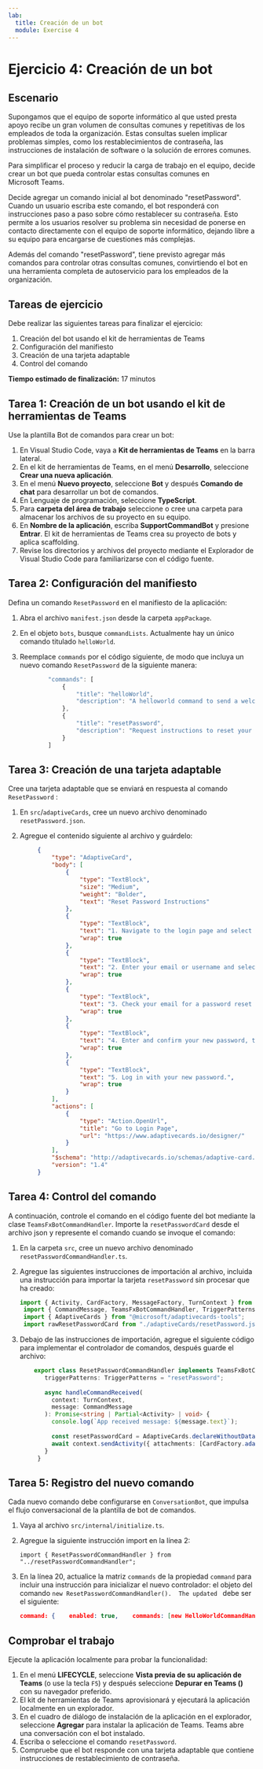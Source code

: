 ```yaml
---
lab:
  title: Creación de un bot
  module: Exercise 4
---
```


# Ejercicio 4: Creación de un bot

## Escenario

Supongamos que el equipo de soporte informático al que usted presta apoyo recibe un gran volumen de consultas comunes y repetitivas de los empleados de toda la organización. Estas consultas suelen implicar problemas simples, como los restablecimientos de contraseña, las instrucciones de instalación de software o la solución de errores comunes.

Para simplificar el proceso y reducir la carga de trabajo en el equipo, decide crear un bot que pueda controlar estas consultas comunes en Microsoft Teams.

Decide agregar un comando inicial al bot denominado "resetPassword". Cuando un usuario escriba este comando, el bot responderá con instrucciones paso a paso sobre cómo restablecer su contraseña. Esto permite a los usuarios resolver su problema sin necesidad de ponerse en contacto directamente con el equipo de soporte informático, dejando libre a su equipo para encargarse de cuestiones más complejas.

Además del comando "resetPassword", tiene previsto agregar más comandos para controlar otras consultas comunes, convirtiendo el bot en una herramienta completa de autoservicio para los empleados de la organización.

## Tareas de ejercicio

Debe realizar las siguientes tareas para finalizar el ejercicio:

1. Creación del bot usando el kit de herramientas de Teams
2. Configuración del manifiesto
3. Creación de una tarjeta adaptable
4. Control del comando

**Tiempo estimado de finalización:** 17 minutos

## Tarea 1: Creación de un bot usando el kit de herramientas de Teams

Use la plantilla Bot de comandos para crear un bot:

1. En Visual Studio Code, vaya a **Kit de herramientas de Teams** en la barra lateral.
2. En el kit de herramientas de Teams, en el menú **Desarrollo**, seleccione **Crear una nueva aplicación**.
3. En el menú **Nuevo proyecto**, seleccione **Bot** y después **Comando de chat** para desarrollar un bot de comandos.
4. En Lenguaje de programación, seleccione **TypeScript**.
5. Para **carpeta del área de trabajo** seleccione o cree una carpeta para almacenar los archivos de su proyecto en su equipo.
6. En **Nombre de la aplicación**, escriba **SupportCommandBot** y presione **Entrar**.  El kit de herramientas de Teams crea su proyecto de bots y aplica scaffolding.
7. Revise los directorios y archivos del proyecto mediante el Explorador de Visual Studio Code para familiarizarse con el código fuente.

## Tarea 2: Configuración del manifiesto

Defina un comando `ResetPassword` en el manifiesto de la aplicación:

1. Abra el archivo `manifest.json` desde la carpeta `appPackage`.
2. En el objeto `bots`, busque `commandLists`.  Actualmente hay un único comando titulado `helloWorld`.
3. Reemplace `commands` por el código siguiente, de modo que incluya un nuevo comando `ResetPassword` de la siguiente manera:

    ```typescript
            "commands": [
                {
                    "title": "helloWorld",
                    "description": "A helloworld command to send a welcome message"
                },
                {
                    "title": "resetPassword",
                    "description": "Request instructions to reset your password"
                }
            ]
    ```

## Tarea 3: Creación de una tarjeta adaptable

Cree una tarjeta adaptable que se enviará en respuesta al comando `ResetPassword` :

1. En `src`/`adaptiveCards`, cree un nuevo archivo denominado `resetPassword.json`.
2. Agregue el contenido siguiente al archivo y guárdelo:

   ```json
        {
            "type": "AdaptiveCard",
            "body": [
                {
                    "type": "TextBlock",
                    "size": "Medium",
                    "weight": "Bolder",
                    "text": "Reset Password Instructions"
                },
                {
                    "type": "TextBlock",
                    "text": "1. Navigate to the login page and select 'Forgot Password'.",
                    "wrap": true
                },
                {
                    "type": "TextBlock",
                    "text": "2. Enter your email or username and select 'Submit'.",
                    "wrap": true
                },
                {
                    "type": "TextBlock",
                    "text": "3. Check your email for a password reset link and select it.",
                    "wrap": true
                },
                {
                    "type": "TextBlock",
                    "text": "4. Enter and confirm your new password, then select 'Save'.",
                    "wrap": true
                },
                {
                    "type": "TextBlock",
                    "text": "5. Log in with your new password.",
                    "wrap": true
                }
            ],
            "actions": [
                {
                    "type": "Action.OpenUrl",
                    "title": "Go to Login Page",
                    "url": "https://www.adaptivecards.io/designer/"
                }
            ],
            "$schema": "http://adaptivecards.io/schemas/adaptive-card.json",
            "version": "1.4"
        }
   ```

## Tarea 4: Control del comando

A continuación, controle el comando en el código fuente del bot mediante la clase `TeamsFxBotCommandHandler`.  Importe la `resetPasswordCard` desde el archivo json y represente el comando cuando se invoque el comando:

1. En la carpeta `src`, cree un nuevo archivo denominado `resetPasswordCommandHandler.ts`.
2. Agregue las siguientes instrucciones de importación al archivo, incluida una instrucción para importar la tarjeta `resetPassword` sin procesar que ha creado:

   ```typescript
   import { Activity, CardFactory, MessageFactory, TurnContext } from "botbuilder";
    import { CommandMessage, TeamsFxBotCommandHandler, TriggerPatterns } from "@microsoft/teamsfx";
    import { AdaptiveCards } from "@microsoft/adaptivecards-tools";
    import rawResetPasswordCard from "./adaptiveCards/resetPassword.json";
   ```

3. Debajo de las instrucciones de importación, agregue el siguiente código para implementar el controlador de comandos, después guarde el archivo:

   ```typescript
       export class ResetPasswordCommandHandler implements TeamsFxBotCommandHandler {
          triggerPatterns: TriggerPatterns = "resetPassword";
        
          async handleCommandReceived(
            context: TurnContext,
            message: CommandMessage
          ): Promise<string | Partial<Activity> | void> {
            console.log(`App received message: ${message.text}`);
        
            const resetPasswordCard = AdaptiveCards.declareWithoutData(rawResetPasswordCard).render();
            await context.sendActivity({ attachments: [CardFactory.adaptiveCard(resetPasswordCard)] });
          }
        }
   ```

## Tarea 5: Registro del nuevo comando

Cada nuevo comando debe configurarse en `ConversationBot`, que impulsa el flujo conversacional de la plantilla de bot de comandos.

1. Vaya al archivo `src/internal/initialize.ts`.
2. Agregue la siguiente instrucción import en la línea 2:

    `import { ResetPasswordCommandHandler } from "../resetPasswordCommandHandler";`
3. En la línea 20, actualice la matriz `commands` de la propiedad `command` para incluir una instrucción para inicializar el nuevo controlador: el objeto del comando `new ResetPasswordCommandHandler().  The updated ` debe ser el siguiente:

   ```json
   command: {    enabled: true,    commands: [new HelloWorldCommandHandler(), new ResetPasswordCommandHandler()],  },
    ```

## Comprobar el trabajo

Ejecute la aplicación localmente para probar la funcionalidad:

1. En el menú **LIFECYCLE**, seleccione **Vista previa de su aplicación de Teams** (o use la tecla `F5`) y después seleccione **Depurar en Teams ()** con su navegador preferido.  
2. El kit de herramientas de Teams aprovisionará y ejecutará la aplicación localmente en un explorador.
3. En el cuadro de diálogo de instalación de la aplicación en el explorador, seleccione **Agregar** para instalar la aplicación de Teams.  Teams abre una conversación con el bot instalado.
4. Escriba o seleccione el comando `resetPassword`.
5. Compruebe que el bot responde con una tarjeta adaptable que contiene instrucciones de restablecimiento de contraseña.
